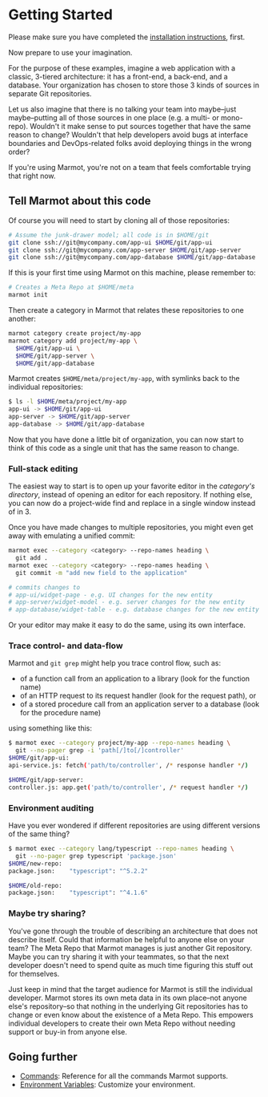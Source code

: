 # Getting Started

Please make sure you have completed the [installation instructions](../README.md#installation),
first.

Now prepare to use your imagination.

For the purpose of these examples, imagine a web application with a classic, 3-tiered architecture:
it has a front-end, a back-end, and a database.  Your organization has chosen to store those 3 kinds
of sources in separate Git repositories.

Let us also imagine that there is no talking your team into maybe–just maybe–putting all of those
sources in one place (e.g. a multi- or mono-repo).  Wouldn't it make sense to put sources together
that have the same reason to change?  Wouldn't that help developers avoid bugs at interface
boundaries and DevOps-related folks avoid deploying things in the wrong order?

If you're using Marmot, you're not on a team that feels comfortable trying that right now.

## Tell Marmot about this code

Of course you will need to start by cloning all of those repositories:

```sh
# Assume the junk-drawer model; all code is in $HOME/git
git clone ssh://git@mycompany.com/app-ui $HOME/git/app-ui
git clone ssh://git@mycompany.com/app-server $HOME/git/app-server
git clone ssh://git@mycompany.com/app-database $HOME/git/app-database
```

If this is your first time using Marmot on this machine, please remember to:

```sh
# Creates a Meta Repo at $HOME/meta
marmot init
```

Then create a category in Marmot that relates these repositories to one another:

```sh
marmot category create project/my-app
marmot category add project/my-app \
  $HOME/git/app-ui \
  $HOME/git/app-server \
  $HOME/git/app-database
```

Marmot creates `$HOME/meta/project/my-app`, with symlinks back to the individual repositories:

```sh
$ ls -l $HOME/meta/project/my-app
app-ui -> $HOME/git/app-ui
app-server -> $HOME/git/app-server
app-database -> $HOME/git/app-database
```

Now that you have done a little bit of organization, you can now start to think of this code as a
single unit that has the same reason to change.

### Full-stack editing

The easiest way to start is to open up your favorite editor in the _category's directory_, instead
of opening an editor for each repository.  If nothing else, you can now do a project-wide find and
replace in a single window instead of in 3.

Once you have made changes to multiple repositories, you might even get away with emulating a
unified commit:

```sh
marmot exec --category <category> --repo-names heading \
  git add .
marmot exec --category <category> --repo-names heading \
  git commit -m "add new field to the application"

# commits changes to
# app-ui/widget-page - e.g. UI changes for the new entity
# app-server/widget-model - e.g. server changes for the new entity
# app-database/widget-table - e.g. database changes for the new entity
```

Or your editor may make it easy to do the same, using its own interface.

### Trace control- and data-flow

Marmot and `git grep` might help you trace control flow, such as:

- of a function call from an application to a library (look for the function name)
- of an HTTP request to its request handler (look for the request path), or
- of a stored procedure call from an application server to a database (look for the procedure name)

using something like this:

```sh
$ marmot exec --category project/my-app --repo-names heading \
  git --no-pager grep -i 'path[/]to[/]controller'
$HOME/git/app-ui:
api-service.js: fetch('path/to/controller', /* response handler */)

$HOME/git/app-server:
controller.js: app.get('path/to/controller', /* request handler */)
```

### Environment auditing

Have you ever wondered if different repositories are using different versions of the same thing?

```sh
$ marmot exec --category lang/typescript --repo-names heading \
  git --no-pager grep typescript 'package.json'
$HOME/new-repo:
package.json:    "typescript": "^5.2.2"

$HOME/old-repo:
package.json:    "typescript": "^4.1.6"
```

### Maybe try sharing?

You've gone through the trouble of describing an architecture that does not describe itself.  Could
that information be helpful to anyone else on your team?  The Meta Repo that Marmot manages is just
another Git repository.  Maybe you can try sharing it with your teammates, so that the next
developer doesn't need to spend quite as much time figuring this stuff out for themselves.

Just keep in mind that the target audience for Marmot is still the individual developer.  Marmot
stores its own meta data in its own place–not anyone else's repository–so that nothing in the
underlying Git repositories has to change or even know about the existence of a Meta Repo.  This
empowers individual developers to create their own Meta Repo without needing support or buy-in from
anyone else.

## Going further

- [Commands](./commands.md): Reference for all the commands Marmot supports.
- [Environment Variables](./environment-variables.md): Customize your environment.
